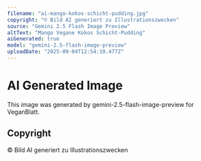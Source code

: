 ```yaml
---
filename: "ai-mango-kokos-schicht-pudding.jpg"
copyright: "© Bild AI generiert zu Illustrationszwecken"
source: "Gemini 2.5 Flash Image Preview"
altText: "Mango Vegane Kokos Schicht-Pudding"
aiGenerated: true
model: "gemini-2.5-flash-image-preview"
uploadDate: "2025-09-04T12:54:10.477Z"
---
```


# AI Generated Image

This image was generated by gemini-2.5-flash-image-preview for VeganBlatt.

## Copyright
© Bild AI generiert zu Illustrationszwecken
